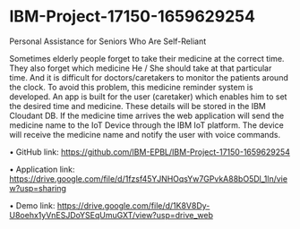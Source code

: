 # IBM-Project-17150-1659629254

Personal Assistance for Seniors Who Are Self-Reliant

Sometimes elderly people forget to take their medicine at the correct time. They also forget which medicine He / She should take at that particular time. And it is difficult for doctors/caretakers to monitor the patients around the clock. To avoid this problem, this medicine reminder system is developed. An app is built for the user (caretaker) which enables him to set the desired time and medicine. These details will be stored in the IBM Cloudant DB. If the medicine time arrives the web application will send the medicine name to the IoT Device through the IBM IoT platform. The device will receive the medicine name and notify the user with voice commands.

•	GitHub link: 
https://github.com/IBM-EPBL/IBM-Project-17150-1659629254

•	Application link:
https://drive.google.com/file/d/1fzsf45YJNHOqsYw7GPvkA88bO5Dl_1ln/view?usp=sharing

•	Demo link:
https://drive.google.com/file/d/1K8V8Dy-U8oehx1yVnESJDoYSEqUmuGXT/view?usp=drive_web
